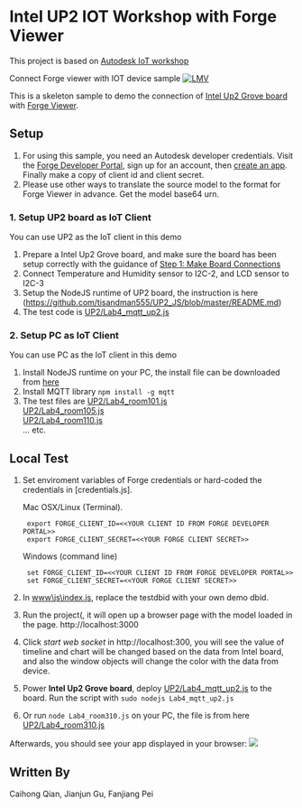 # Intel UP2 IOT Workshop with Forge Viewer

This project is based on [Autodesk IoT workshop](https://github.com/JohnOnSoftware/IntelForgeSample)

Connect Forge viewer with IOT device sample
[![LMV](https://img.shields.io/badge/Viewer-v1.2.23-green.svg)](https://developer.autodesk.com/api/view-and-data-api/)

This is a skeleton sample to demo the connection of [Intel Up2 Grove board](https://software.intel.com/en-us/upsquared-grove-getting-started-guide) with [Forge Viewer](https://developer.autodesk.com/en/docs/viewer/v2/overview/). 

## Setup
1. For using this sample, you need an Autodesk developer credentials. Visit the [Forge Developer Portal](https://developer.autodesk.com), sign up for an account, then [create an app](https://developer.autodesk.com/myapps/create). Finally make a copy of client id and client secret. 
2. Please use other ways to translate the source model to the format for Forge Viewer in advance. Get the model base64 urn.

### 1. Setup UP2 board as IoT Client
You can use UP2 as the IoT client in this demo
1. Prepare a Intel Up2 Grove board, and make sure the board has been setup correctly with the guidance of [Step 1: Make Board Connections](https://software.intel.com/en-us/upsquared-grove-getting-started-guide-power-on-board)
2. Connect Temperature and Humidity sensor to I2C-2, and LCD sensor to I2C-3
3. Setup the NodeJS runtime of UP2 board, the instruction is here (https://github.com/tisandman555/UP2_JS/blob/master/README.md)
4. The test code is [UP2/Lab4_mqtt_up2.js](https://github.com/tisandman555/UP2_ForgeDemo/blob/master/UP2/Lab4_mqtt_up2.js)

### 2. Setup PC as IoT Client
You can use PC as the IoT client in this demo
1. Install NodeJS runtime on your PC, the install file can be downloaded from [here](https://nodejs.org)
2. Install MQTT library `npm install -g mqtt`
3. The test files are [UP2/Lab4_room101.js](https://github.com/tisandman555/UP2_ForgeDemo/blob/master/UP2/Lab4_room101.js)\
[UP2/Lab4_room105.js](https://github.com/tisandman555/UP2_ForgeDemo/blob/master/UP2/Lab4_room105.js)\
[UP2/Lab4_room110.js](https://github.com/tisandman555/UP2_ForgeDemo/blob/master/UP2/Lab4_room110.js)\
... etc.


## Local Test

1. Set enviroment variables of Forge credentials or hard-coded the credentials in [credentials.js]. 

    Mac OSX/Linux (Terminal). 
    
        export FORGE_CLIENT_ID=<<YOUR CLIENT ID FROM FORGE DEVELOPER PORTAL>>
        export FORGE_CLIENT_SECRET=<<YOUR FORGE CLIENT SECRET>>
    
    Windows (command line)

        set FORGE_CLIENT_ID=<<YOUR CLIENT ID FROM FORGE DEVELOPER PORTAL>>
        set FORGE_CLIENT_SECRET=<<YOUR FORGE CLIENT SECRET>>

2. In [www\js\index.js](www\js\index.js), replace the testdbid with your own demo dbid.
3. Run the project(, it will open up a browser page with the model loaded in the page. http://localhost:3000
4. Click *start web socket* in http://localhost:300, you will see the value of timeline and chart will be changed based on the data from Intel board, and also the window objects will change the color with the data from device.
5. Power **Intel Up2 Grove board**, deploy [UP2/Lab4_mqtt_up2.js](https://github.com/tisandman555/UP2_ForgeDemo/blob/master/UP2/Lab4_mqtt_up2.js) to the board. Run the script with `sudo nodejs Lab4_mqtt_up2.js`
6. Or run `node Lab4_room310.js` on your PC, the file is from here [UP2/Lab4_room310.js](https://github.com/tisandman555/UP2_ForgeDemo/blob/master/UP2/Lab4_room310.js)

Afterwards, you should see your app displayed in your browser:
![](./screenshot.png)

## Written By
Caihong Qian, Jianjun Gu, Fanjiang Pei
